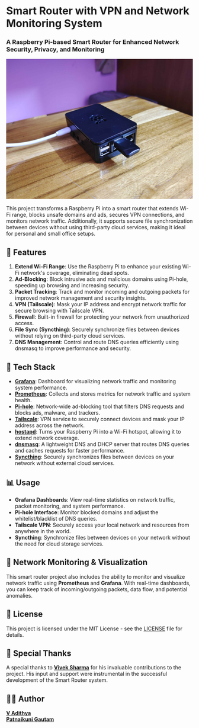 # Smart Router with VPN and Network Monitoring System

### A Raspberry Pi-based Smart Router for Enhanced Network Security, Privacy, and Monitoring

![Smart Router](raspberry_pi_project.jpg)

This project transforms a Raspberry Pi into a smart router that extends Wi-Fi range, blocks unsafe domains and ads, secures VPN connections, and monitors network traffic. Additionally, it supports secure file synchronization between devices without using third-party cloud services, making it ideal for personal and small office setups.

## 🌟 Features

1. **Extend Wi-Fi Range**: Use the Raspberry Pi to enhance your existing Wi-Fi network's coverage, eliminating dead spots.
2. **Ad-Blocking**: Block intrusive ads and malicious domains using Pi-hole, speeding up browsing and increasing security.
3. **Packet Tracking**: Track and monitor incoming and outgoing packets for improved network management and security insights.
4. **VPN (Tailscale)**: Mask your IP address and encrypt network traffic for secure browsing with Tailscale VPN.
5. **Firewall**: Built-in firewall for protecting your network from unauthorized access.
6. **File Sync (Syncthing)**: Securely synchronize files between devices without relying on third-party cloud services.
7. **DNS Management**: Control and route DNS queries efficiently using dnsmasq to improve performance and security.

## 🚀 Tech Stack

- **[Grafana](https://grafana.com/)**: Dashboard for visualizing network traffic and monitoring system performance.
- **[Prometheus](https://prometheus.io/)**: Collects and stores metrics for network traffic and system health.
- **[Pi-hole](https://pi-hole.net/)**: Network-wide ad-blocking tool that filters DNS requests and blocks ads, malware, and trackers.
- **[Tailscale](https://tailscale.com/)**: VPN service to securely connect devices and mask your IP address across the network.
- **[hostapd](https://w1.fi/hostapd/)**: Turns your Raspberry Pi into a Wi-Fi hotspot, allowing it to extend network coverage.
- **[dnsmasq](https://thekelleys.org.uk/dnsmasq/doc.html)**: A lightweight DNS and DHCP server that routes DNS queries and caches requests for faster performance.
- **[Syncthing](https://syncthing.net/)**: Securely synchronizes files between devices on your network without external cloud services.

## 📊 Usage

- **Grafana Dashboards**: View real-time statistics on network traffic, packet monitoring, and system performance.
- **Pi-hole Interface**: Monitor blocked domains and adjust the whitelist/blacklist of DNS queries.
- **Tailscale VPN**: Securely access your local network and resources from anywhere in the world.
- **Syncthing**: Synchronize files between devices on your network without the need for cloud storage services.

## 🔧 Network Monitoring & Visualization

This smart router project also includes the ability to monitor and visualize network traffic using **Prometheus** and **Grafana**. With real-time dashboards, you can keep track of incoming/outgoing packets, data flow, and potential anomalies.

## 📜 License

This project is licensed under the MIT License - see the [LICENSE](LICENSE) file for details.

## 🙏 Special Thanks

A special thanks to **[Vivek Sharma](https://github.com/ifsvivek)**   for his invaluable contributions to the project. His input and support were instrumental in the successful development of the Smart Router system.

## 🧑‍💻 Author

**[V Adithya](https://github.com/itsadithyav)**  
**[Patnaikuni Gautam](https://github.com/Patnaikuni-Gautam)** 
